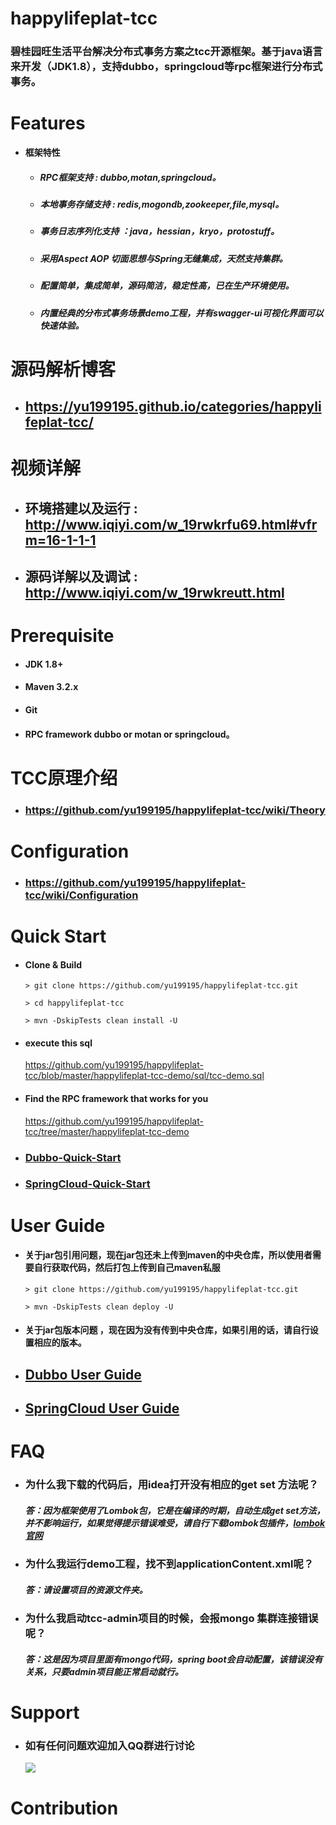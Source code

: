 happylifeplat-tcc
================

### 碧桂园旺生活平台解决分布式事务方案之tcc开源框架。基于java语言来开发（JDK1.8），支持dubbo，springcloud等rpc框架进行分布式事务。

 # Features

 * **框架特性**

     * ##### RPC框架支持 : dubbo,motan,springcloud。
     
     * ##### 本地事务存储支持 : redis,mogondb,zookeeper,file,mysql。
     
     * ##### 事务日志序列化支持 ：java，hessian，kryo，protostuff。

     * ##### 采用Aspect AOP 切面思想与Spring无缝集成，天然支持集群。

     * ##### 配置简单，集成简单，源码简洁，稳定性高，已在生产环境使用。

     * ##### 内置经典的分布式事务场景demo工程，并有swagger-ui可视化界面可以快速体验。


#  源码解析博客

  * ## https://yu199195.github.io/categories/happylifeplat-tcc/
  

#  视频详解

  * ## 环境搭建以及运行 : http://www.iqiyi.com/w_19rwkrfu69.html#vfrm=16-1-1-1
  * ## 源码详解以及调试 : http://www.iqiyi.com/w_19rwkreutt.html


# Prerequisite

  *   #### JDK 1.8+

  *   #### Maven 3.2.x

  *   #### Git

  *   ####  RPC framework dubbo or motan or springcloud。


# TCC原理介绍
* ###  https://github.com/yu199195/happylifeplat-tcc/wiki/Theory

#   Configuration

  * ###  https://github.com/yu199195/happylifeplat-tcc/wiki/Configuration


# Quick Start

 * #### Clone & Build
   ```
   > git clone https://github.com/yu199195/happylifeplat-tcc.git

   > cd happylifeplat-tcc

   > mvn -DskipTests clean install -U
   ```

* #### execute this sql       
    https://github.com/yu199195/happylifeplat-tcc/blob/master/happylifeplat-tcc-demo/sql/tcc-demo.sql

* #### Find the RPC framework that works for you
    https://github.com/yu199195/happylifeplat-tcc/tree/master/happylifeplat-tcc-demo
* ### [Dubbo-Quick-Start](https://github.com/yu199195/happylifeplat-tcc/wiki/Dubbo-Quick-Start)

* ### [SpringCloud-Quick-Start](https://github.com/yu199195/happylifeplat-tcc/wiki/SpringCloud-Quick-Start)





# User Guide

* #### 关于jar包引用问题，现在jar包还未上传到maven的中央仓库，所以使用者需要自行获取代码，然后打包上传到自己maven私服

   ```
   > git clone https://github.com/yu199195/happylifeplat-tcc.git

   > mvn -DskipTests clean deploy -U
   ```
* #### 关于jar包版本问题 ，现在因为没有传到中央仓库，如果引用的话，请自行设置相应的版本。


*  ## [Dubbo User Guide](https://github.com/yu199195/happylifeplat-tcc/wiki/Dubbo-User-Guide)

*  ## [SpringCloud User Guide](https://github.com/yu199195/happylifeplat-tcc/wiki/SpringCloud-User-Gruid)



# FAQ

* ### 为什么我下载的代码后，用idea打开没有相应的get set 方法呢？
   ##### 答：因为框架使用了Lombok包，它是在编译的时期，自动生成get set方法，并不影响运行，如果觉得提示错误难受，请自行下载lombok包插件，[lombok官网](http://projectlombok.org/)

* ### 为什么我运行demo工程，找不到applicationContent.xml呢？
  ##### 答：请设置项目的资源文件夹。

* ### 为什么我启动tcc-admin项目的时候，会报mongo 集群连接错误呢？
  ##### 答：这是因为项目里面有mongo代码，spring boot会自动配置，该错误没有关系，只要admin项目能正常启动就行。
  
  

# Support

 * ###  如有任何问题欢迎加入QQ群进行讨论
   ![](https://yu199195.github.io/images/qq.png)

 # Contribution
